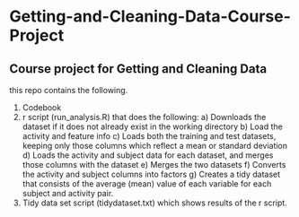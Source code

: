 # Getting-and-Cleaning-Data-Course-Project

## Course project for Getting and Cleaning Data

this repo contains the following. 
1. Codebook 
2. r script (run_analysis.R) that does the following:
	a) Downloads the dataset if it does not already exist in the working directory
	b) Load the activity and feature info
	c) Loads both the training and test datasets, keeping only those columns which reflect a mean or standard deviation
	d) Loads the activity and subject data for each dataset, and merges those columns with the dataset
	e) Merges the two datasets
	f) Converts the activity and subject columns into factors
	g) Creates a tidy dataset that consists of the average (mean) value of each variable for each subject and activity pair.
3. Tidy data set script (tidydataset.txt) which shows results of the r script.